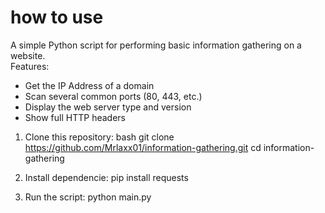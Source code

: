 # how to use

A simple Python script for performing basic information gathering on a website.  
Features:
- Get the IP Address of a domain
- Scan several common ports (80, 443, etc.)
- Display the web server type and version
- Show full HTTP headers

1. Clone this repository:
    bash
    git clone https://github.com/Mrlaxx01/information-gathering.git
    cd information-gathering

2. Install dependencie:
    pip install requests

3. Run the script:
    python main.py
